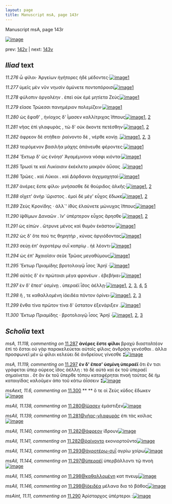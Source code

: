 ```yaml
---
layout: page
title: Manuscript msA, page 143r
---
```


Manuscript msA, page 143r

[![image](http://www.homermultitext.org/iipsrv?OBJ=IIP,1.0&FIF=/project/homer/pyramidal/deepzoom/hmt/vaimg/2017a/VA143RN_0315.tif&WID=100&CVT=JPEG)](http://www.homermultitext.org/ict2/?urn=urn:cite2:hmt:vaimg.2017a:VA143RN_0315)

prev:  [142v](../142v/) | next:  [143v](../143v/)

## *Iliad* text

*11.276* <a id="11.276"/> ὦ φίλοι· Ἀργείων ἡγήτορες ἠδὲ μέδοντες·[![image](http://www.homermultitext.org/iipsrv?OBJ=IIP,1.0&FIF=/project/homer/pyramidal/deepzoom/hmt/vaimg/2017a/VA143RN_0315.tif&RGN=0.167,0.2095,0.381,0.0368&WID=1000&CVT=JPEG)](http://www.homermultitext.org/ict2/?urn=urn:cite2:hmt:vaimg.2017a:VA143RN_0315@0.167,0.2095,0.381,0.0368)[1](#msA_11.164)

*11.277* <a id="11.277"/> ὑμεῖς μὲν νῦν νηυσὶν ἀμύνετε ποντοπόροισι[![image](http://www.homermultitext.org/iipsrv?OBJ=IIP,1.0&FIF=/project/homer/pyramidal/deepzoom/hmt/vaimg/2017a/VA143RN_0315.tif&RGN=0.17,0.2305,0.395,0.0353&WID=1000&CVT=JPEG)](http://www.homermultitext.org/ict2/?urn=urn:cite2:hmt:vaimg.2017a:VA143RN_0315@0.17,0.2305,0.395,0.0353)[1](#msA_11.164)

*11.278* <a id="11.278"/> φύλοπιν ἀργαλέην . ἐπεὶ οὐκ ἐμὲ μητίετα Ζεὺς[![image](http://www.homermultitext.org/iipsrv?OBJ=IIP,1.0&FIF=/project/homer/pyramidal/deepzoom/hmt/vaimg/2017a/VA143RN_0315.tif&RGN=0.165,0.2485,0.414,0.036&WID=1000&CVT=JPEG)](http://www.homermultitext.org/ict2/?urn=urn:cite2:hmt:vaimg.2017a:VA143RN_0315@0.165,0.2485,0.414,0.036)[1](#msA_11.164)

*11.279* <a id="11.279"/> εἴασε Τρώεσσι πανημέριον πολεμίζειν·[![image](http://www.homermultitext.org/iipsrv?OBJ=IIP,1.0&FIF=/project/homer/pyramidal/deepzoom/hmt/vaimg/2017a/VA143RN_0315.tif&RGN=0.166,0.2673,0.354,0.0353&WID=1000&CVT=JPEG)](http://www.homermultitext.org/ict2/?urn=urn:cite2:hmt:vaimg.2017a:VA143RN_0315@0.166,0.2673,0.354,0.0353)[1](#msA_11.164)

*11.280* <a id="11.280"/> ὡς ἔφαθ' , ἡνίοχος δ' ΐμασεν καλλίτριχας ἵ̈ππους[![image](http://www.homermultitext.org/iipsrv?OBJ=IIP,1.0&FIF=/project/homer/pyramidal/deepzoom/hmt/vaimg/2017a/VA143RN_0315.tif&RGN=0.166,0.286,0.439,0.0345&WID=1000&CVT=JPEG)](http://www.homermultitext.org/ict2/?urn=urn:cite2:hmt:vaimg.2017a:VA143RN_0315@0.166,0.286,0.439,0.0345)[1](#msAil_11.138), [2](#msA_11.164)

*11.281* <a id="11.281"/> νῆας ἐπὶ γλαφυρὰς , τὼ δ' οὐκ ἄκοντε πετέσθην·[![image](http://www.homermultitext.org/iipsrv?OBJ=IIP,1.0&FIF=/project/homer/pyramidal/deepzoom/hmt/vaimg/2017a/VA143RN_0315.tif&RGN=0.165,0.3041,0.429,0.036&WID=1000&CVT=JPEG)](http://www.homermultitext.org/ict2/?urn=urn:cite2:hmt:vaimg.2017a:VA143RN_0315@0.165,0.3041,0.429,0.036)[1](#msAim_11.26), [2](#msA_11.164)

*11.282* <a id="11.282"/> άφρεον δὲ στήθεα· ῥαίνοντο δὲ , νέρθε κονίῃ .[![image](http://www.homermultitext.org/iipsrv?OBJ=IIP,1.0&FIF=/project/homer/pyramidal/deepzoom/hmt/vaimg/2017a/VA143RN_0315.tif&RGN=0.164,0.3228,0.406,0.033&WID=1000&CVT=JPEG)](http://www.homermultitext.org/ict2/?urn=urn:cite2:hmt:vaimg.2017a:VA143RN_0315@0.164,0.3228,0.406,0.033)[1](#msAil_11.140), [2](#msAil_11.141), [3](#msA_11.164)

*11.283* <a id="11.283"/> τειρόμενον βασιλῆα μάχης ἀπάνευθε φέροντες·[![image](http://www.homermultitext.org/iipsrv?OBJ=IIP,1.0&FIF=/project/homer/pyramidal/deepzoom/hmt/vaimg/2017a/VA143RN_0315.tif&RGN=0.163,0.3476,0.428,0.0308&WID=1000&CVT=JPEG)](http://www.homermultitext.org/ict2/?urn=urn:cite2:hmt:vaimg.2017a:VA143RN_0315@0.163,0.3476,0.428,0.0308)[1](#msA_11.164)

*11.284* <a id="11.284"/> Ἕκτωρ δ' ὡς ἐνόησ' Ἀγαμέμνονα νόσφι κιόντα·[![image](http://www.homermultitext.org/iipsrv?OBJ=IIP,1.0&FIF=/project/homer/pyramidal/deepzoom/hmt/vaimg/2017a/VA143RN_0315.tif&RGN=0.165,0.3634,0.423,0.036&WID=1000&CVT=JPEG)](http://www.homermultitext.org/ict2/?urn=urn:cite2:hmt:vaimg.2017a:VA143RN_0315@0.165,0.3634,0.423,0.036)[1](#msA_11.164)

*11.285* <a id="11.285"/> Τρωσί τε καὶ Λυκίοισιν ἐκέκλετο μακρὸν ἀΰσας .[![image](http://www.homermultitext.org/iipsrv?OBJ=IIP,1.0&FIF=/project/homer/pyramidal/deepzoom/hmt/vaimg/2017a/VA143RN_0315.tif&RGN=0.159,0.3836,0.434,0.0338&WID=1000&CVT=JPEG)](http://www.homermultitext.org/ict2/?urn=urn:cite2:hmt:vaimg.2017a:VA143RN_0315@0.159,0.3836,0.434,0.0338)[1](#msA_11.164)

*11.286* <a id="11.286"/> Τρῶες . καὶ Λύκιοι . καὶ Δάρδανοι ἀγχιμαχηταὶ·[![image](http://www.homermultitext.org/iipsrv?OBJ=IIP,1.0&FIF=/project/homer/pyramidal/deepzoom/hmt/vaimg/2017a/VA143RN_0315.tif&RGN=0.156,0.4032,0.434,0.0345&WID=1000&CVT=JPEG)](http://www.homermultitext.org/ict2/?urn=urn:cite2:hmt:vaimg.2017a:VA143RN_0315@0.156,0.4032,0.434,0.0345)[1](#msA_11.164)

*11.287* <a id="11.287"/> ἀνέρες ἔστε φίλοι· μνήσασθε δὲ θούριδος ἀλκῆς·[![image](http://www.homermultitext.org/iipsrv?OBJ=IIP,1.0&FIF=/project/homer/pyramidal/deepzoom/hmt/vaimg/2017a/VA143RN_0315.tif&RGN=0.159,0.4204,0.437,0.033&WID=1000&CVT=JPEG)](http://www.homermultitext.org/ict2/?urn=urn:cite2:hmt:vaimg.2017a:VA143RN_0315@0.159,0.4204,0.437,0.033)[1](#msA_11.118), [2](#msA_11.164)

*11.288* <a id="11.288"/> οἴχετ' ἀνὴρ ῾ὤριστος . ἐμοὶ δὲ μέγ' εὖχος ἔδωκε[![image](http://www.homermultitext.org/iipsrv?OBJ=IIP,1.0&FIF=/project/homer/pyramidal/deepzoom/hmt/vaimg/2017a/VA143RN_0315.tif&RGN=0.156,0.4414,0.412,0.0323&WID=1000&CVT=JPEG)](http://www.homermultitext.org/ict2/?urn=urn:cite2:hmt:vaimg.2017a:VA143RN_0315@0.156,0.4414,0.412,0.0323)[1](#msAil_11.142), [2](#msA_11.164)

*11.289* <a id="11.289"/> Ζεὺς Κρονίδης · ἀλλ`' ἰ̈θὺς ἐλαύνετε μώνυχας ἵ̈ππους[![image](http://www.homermultitext.org/iipsrv?OBJ=IIP,1.0&FIF=/project/homer/pyramidal/deepzoom/hmt/vaimg/2017a/VA143RN_0315.tif&RGN=0.157,0.461,0.444,0.0345&WID=1000&CVT=JPEG)](http://www.homermultitext.org/ict2/?urn=urn:cite2:hmt:vaimg.2017a:VA143RN_0315@0.157,0.461,0.444,0.0345)[1](#msA_11.164)

*11.290* <a id="11.290"/> ἰ̈φθίμων Δαναῶν . ἵν' ὑπέρτερον εὖχος ἄρησθε·[![image](http://www.homermultitext.org/iipsrv?OBJ=IIP,1.0&FIF=/project/homer/pyramidal/deepzoom/hmt/vaimg/2017a/VA143RN_0315.tif&RGN=0.154,0.479,0.446,0.0383&WID=1000&CVT=JPEG)](http://www.homermultitext.org/ict2/?urn=urn:cite2:hmt:vaimg.2017a:VA143RN_0315@0.154,0.479,0.446,0.0383)[1](#msAint_11.11), [2](#msA_11.164)

*11.291* <a id="11.291"/> ὡς εἰπὼν . ὤτρυνε μένος καὶ θυμὸν ἑκάστου·[![image](http://www.homermultitext.org/iipsrv?OBJ=IIP,1.0&FIF=/project/homer/pyramidal/deepzoom/hmt/vaimg/2017a/VA143RN_0315.tif&RGN=0.154,0.497,0.412,0.0375&WID=1000&CVT=JPEG)](http://www.homermultitext.org/ict2/?urn=urn:cite2:hmt:vaimg.2017a:VA143RN_0315@0.154,0.497,0.412,0.0375)[1](#msA_11.164)

*11.292* <a id="11.292"/> ὡς δ' ὅτε πού τις θηρητὴρ , κύνας ἀργιόδοντας[![image](http://www.homermultitext.org/iipsrv?OBJ=IIP,1.0&FIF=/project/homer/pyramidal/deepzoom/hmt/vaimg/2017a/VA143RN_0315.tif&RGN=0.147,0.5188,0.435,0.0368&WID=1000&CVT=JPEG)](http://www.homermultitext.org/ict2/?urn=urn:cite2:hmt:vaimg.2017a:VA143RN_0315@0.147,0.5188,0.435,0.0368)[1](#msA_11.164)

*11.293* <a id="11.293"/> σεύῃ ἐπ' ἀγροτέρῳ συῒ καπρίῳ . ἠὲ λέοντι·[![image](http://www.homermultitext.org/iipsrv?OBJ=IIP,1.0&FIF=/project/homer/pyramidal/deepzoom/hmt/vaimg/2017a/VA143RN_0315.tif&RGN=0.151,0.5383,0.427,0.0338&WID=1000&CVT=JPEG)](http://www.homermultitext.org/ict2/?urn=urn:cite2:hmt:vaimg.2017a:VA143RN_0315@0.151,0.5383,0.427,0.0338)[1](#msA_11.164)

*11.294* <a id="11.294"/> ὡς ἐπ' Ἀχαιοῖσιν σεῦε Τρῶας μεγαθύμους[![image](http://www.homermultitext.org/iipsrv?OBJ=IIP,1.0&FIF=/project/homer/pyramidal/deepzoom/hmt/vaimg/2017a/VA143RN_0315.tif&RGN=0.153,0.5541,0.377,0.0345&WID=1000&CVT=JPEG)](http://www.homermultitext.org/ict2/?urn=urn:cite2:hmt:vaimg.2017a:VA143RN_0315@0.153,0.5541,0.377,0.0345)[1](#msA_11.164)

*11.295* <a id="11.295"/> Ἕκτωρ Πριαμίδης βροτολοιγῷ ἶσος Ἄρηϊ ·[![image](http://www.homermultitext.org/iipsrv?OBJ=IIP,1.0&FIF=/project/homer/pyramidal/deepzoom/hmt/vaimg/2017a/VA143RN_0315.tif&RGN=0.152,0.5736,0.418,0.042&WID=1000&CVT=JPEG)](http://www.homermultitext.org/ict2/?urn=urn:cite2:hmt:vaimg.2017a:VA143RN_0315@0.152,0.5736,0.418,0.042)[1](#msA_11.164)

*11.296* <a id="11.296"/> αὐτὸς δ' ἐν πρώτοισι μέγα φρονέων . ἐβεβήκει·[![image](http://www.homermultitext.org/iipsrv?OBJ=IIP,1.0&FIF=/project/homer/pyramidal/deepzoom/hmt/vaimg/2017a/VA143RN_0315.tif&RGN=0.152,0.5938,0.424,0.042&WID=1000&CVT=JPEG)](http://www.homermultitext.org/ict2/?urn=urn:cite2:hmt:vaimg.2017a:VA143RN_0315@0.152,0.5938,0.424,0.042)[1](#msA_11.164)

*11.297* <a id="11.297"/> ἐν δ' ἔπεσ' ὑσμίνῃ . ὑπεραέϊ ἶ̈σος ἀέλλῃ·[![image](http://www.homermultitext.org/iipsrv?OBJ=IIP,1.0&FIF=/project/homer/pyramidal/deepzoom/hmt/vaimg/2017a/VA143RN_0315.tif&RGN=0.152,0.6134,0.381,0.0353&WID=1000&CVT=JPEG)](http://www.homermultitext.org/ict2/?urn=urn:cite2:hmt:vaimg.2017a:VA143RN_0315@0.152,0.6134,0.381,0.0353)[1](#msAil_11.144), [2](#msAim_11.27), [3](#msA_11.120), [4](#msA_11.164), [5](#msA_11.119)

*11.298* <a id="11.298"/> ἥ , τε καθαλλομένη ἰ̈οειδέα πόντον ὀρίνει·[![image](http://www.homermultitext.org/iipsrv?OBJ=IIP,1.0&FIF=/project/homer/pyramidal/deepzoom/hmt/vaimg/2017a/VA143RN_0315.tif&RGN=0.152,0.6329,0.39,0.0338&WID=1000&CVT=JPEG)](http://www.homermultitext.org/ict2/?urn=urn:cite2:hmt:vaimg.2017a:VA143RN_0315@0.152,0.6329,0.39,0.0338)[1](#msAil_11.146), [2](#msAil_11.145), [3](#msA_11.164)

*11.299* <a id="11.299"/> ἔνθα τίνα πρῶτον τίνα δ' ὕστατον ἐξενάριξεν .[![image](http://www.homermultitext.org/iipsrv?OBJ=IIP,1.0&FIF=/project/homer/pyramidal/deepzoom/hmt/vaimg/2017a/VA143RN_0315.tif&RGN=0.149,0.6502,0.42,0.0443&WID=1000&CVT=JPEG)](http://www.homermultitext.org/ict2/?urn=urn:cite2:hmt:vaimg.2017a:VA143RN_0315@0.149,0.6502,0.42,0.0443)[1](#msA_11.164)

*11.300* <a id="11.300"/> Ἕκτωρ Πριαμίδης · βροτολοιγῷ ἶσος Ἄρηϊ ·[![image](http://www.homermultitext.org/iipsrv?OBJ=IIP,1.0&FIF=/project/homer/pyramidal/deepzoom/hmt/vaimg/2017a/VA143RN_0315.tif&RGN=0.144,0.6712,0.408,0.0405&WID=1000&CVT=JPEG)](http://www.homermultitext.org/ict2/?urn=urn:cite2:hmt:vaimg.2017a:VA143RN_0315@0.144,0.6712,0.408,0.0405)[1](#msAint_11.12), [2](#msA_11.164), [3](#msAext_11.6)

## *Scholia* text

*msA, 11.118, commenting on* [11.287](#11.287)  <a id="msA_11.118"/> **ἀνέρες ἔστε φίλοι** βραχὺ διασταλτέον ἐπὶ τὸ ἔσται οὐ γὰρ παρακελεύεται αὐτοῖς φίλοις ἀνδράσι γενέσθαι . ἀλλα προσφωνεῖ μὲν ὧ φίλοι κελεύει δὲ ἀνδρείους γίνεσθε ⁑[![image](http://www.homermultitext.org/iipsrv?OBJ=IIP,1.0&FIF=/project/homer/pyramidal/deepzoom/hmt/vaimg/2017a/VA143RN_0315.tif&RGN=0.596,0.4344,0.17,0.0855&WID=1000&CVT=JPEG)](http://www.homermultitext.org/ict2/?urn=urn:cite2:hmt:vaimg.2017a:VA143RN_0315@0.596,0.4344,0.17,0.0855)

*msA, 11.119, commenting on* [11.297](#11.297)  <a id="msA_11.119"/> **ἐν δ' ἔπεσ' ὑσμίνη ὑπεραέϊ** ὅτι ἔν τισι γράφεται ὑπερ ούρεος ἶ̈σος ἀέλλη : τὸ δὲ αὐτὸ καὶ ἐκ τοῦ ὑπεραέϊ σημαίνεται . ὅτ ἂν ἐκ τοῦ ὕπερθε τόπου καταφέρηται πνοή ταύτας δὲ ἡμ καταιγίδας καλοῦμεν ἀπο τοῦ κάτω ἀΐσσειν ⁑[![image](http://www.homermultitext.org/iipsrv?OBJ=IIP,1.0&FIF=/project/homer/pyramidal/deepzoom/hmt/vaimg/2017a/VA143RN_0315.tif&RGN=0.581,0.5116,0.192,0.1058&WID=1000&CVT=JPEG)](http://www.homermultitext.org/ict2/?urn=urn:cite2:hmt:vaimg.2017a:VA143RN_0315@0.581,0.5116,0.192,0.1058)

*msAext, 11.6, commenting on* [11.300](#11.300)  <a id="msAext_11.6"/> **					 				** 					 ὅ τε οἱ Ζεὺς κῦδος 						ἔδωκεν 				[![image](http://www.homermultitext.org/iipsrv?OBJ=IIP,1.0&FIF=/project/homer/pyramidal/deepzoom/hmt/vaimg/2017a/VA143RN_0315.tif&RGN=0.794,0.6849,0.085,0.0398&WID=1000&CVT=JPEG)](http://www.homermultitext.org/ict2/?urn=urn:cite2:hmt:vaimg.2017a:VA143RN_0315@0.794,0.6849,0.085,0.0398)

*msAil, 11.138, commenting on* [11.280@ί̈μασεν](#11.280@ί̈μασεν)  <a id="msAil_11.138"/> ἐμάστιξεν[![image](http://www.homermultitext.org/iipsrv?OBJ=IIP,1.0&FIF=/project/homer/pyramidal/deepzoom/hmt/vaimg/2017a/VA143RN_0315.tif&RGN=0.39,0.2903,0.054,0.0143&WID=1000&CVT=JPEG)](http://www.homermultitext.org/ict2/?urn=urn:cite2:hmt:vaimg.2017a:VA143RN_0315@0.39,0.2903,0.054,0.0143)

*msAil, 11.139, commenting on* [11.281@νῆας-γλαφυρὰς](#11.281@νῆας-γλαφυρὰς)  <a id="msAil_11.139"/> ἐπι τὰς κοίλας[![image](http://www.homermultitext.org/iipsrv?OBJ=IIP,1.0&FIF=/project/homer/pyramidal/deepzoom/hmt/vaimg/2017a/VA143RN_0315.tif&RGN=0.264,0.3016,0.056,0.0158&WID=1000&CVT=JPEG)](http://www.homermultitext.org/ict2/?urn=urn:cite2:hmt:vaimg.2017a:VA143RN_0315@0.264,0.3016,0.056,0.0158)

*msAil, 11.140, commenting on* [11.282@άφρεον](#11.282@άφρεον)  <a id="msAil_11.140"/> ί̈δρουν[![image](http://www.homermultitext.org/iipsrv?OBJ=IIP,1.0&FIF=/project/homer/pyramidal/deepzoom/hmt/vaimg/2017a/VA143RN_0315.tif&RGN=0.195,0.3211,0.039,0.0113&WID=1000&CVT=JPEG)](http://www.homermultitext.org/ict2/?urn=urn:cite2:hmt:vaimg.2017a:VA143RN_0315@0.195,0.3211,0.039,0.0113)

*msAil, 11.141, commenting on* [11.282@ῥαίνοντο](#11.282@ῥαίνοντο)  <a id="msAil_11.141"/> εκονιορτοῦντο[![image](http://www.homermultitext.org/iipsrv?OBJ=IIP,1.0&FIF=/project/homer/pyramidal/deepzoom/hmt/vaimg/2017a/VA143RN_0315.tif&RGN=0.376,0.3263,0.072,0.0135&WID=1000&CVT=JPEG)](http://www.homermultitext.org/ict2/?urn=urn:cite2:hmt:vaimg.2017a:VA143RN_0315@0.376,0.3263,0.072,0.0135)

*msAil, 11.143, commenting on* [11.293@ἀγροτέρῳ-συῒ](#11.293@ἀγροτέρῳ-συῒ)  <a id="msAil_11.143"/> αγρίω χοίρω[![image](http://www.homermultitext.org/iipsrv?OBJ=IIP,1.0&FIF=/project/homer/pyramidal/deepzoom/hmt/vaimg/2017a/VA143RN_0315.tif&RGN=0.271,0.5364,0.049,0.0135&WID=1000&CVT=JPEG)](http://www.homermultitext.org/ict2/?urn=urn:cite2:hmt:vaimg.2017a:VA143RN_0315@0.271,0.5364,0.049,0.0135)

*msAil, 11.144, commenting on* [11.297@ὑπεραέϊ](#11.297@ὑπεραέϊ)  <a id="msAil_11.144"/> ὑπερβάλλοντι τῷ πνοὴ[![image](http://www.homermultitext.org/iipsrv?OBJ=IIP,1.0&FIF=/project/homer/pyramidal/deepzoom/hmt/vaimg/2017a/VA143RN_0315.tif&RGN=0.355,0.6174,0.103,0.0173&WID=1000&CVT=JPEG)](http://www.homermultitext.org/ict2/?urn=urn:cite2:hmt:vaimg.2017a:VA143RN_0315@0.355,0.6174,0.103,0.0173)

*msAil, 11.145, commenting on* [11.298@καθαλλομένη](#11.298@καθαλλομένη)  <a id="msAil_11.145"/> κατ πνευμ[![image](http://www.homermultitext.org/iipsrv?OBJ=IIP,1.0&FIF=/project/homer/pyramidal/deepzoom/hmt/vaimg/2017a/VA143RN_0315.tif&RGN=0.258,0.6309,0.067,0.0188&WID=1000&CVT=JPEG)](http://www.homermultitext.org/ict2/?urn=urn:cite2:hmt:vaimg.2017a:VA143RN_0315@0.258,0.6309,0.067,0.0188)

*msAil, 11.146, commenting on* [11.298@ἰ̈οειδέα](#11.298@ἰ̈οειδέα)  <a id="msAil_11.146"/> μέλανα δια τὸ βάθος[![image](http://www.homermultitext.org/iipsrv?OBJ=IIP,1.0&FIF=/project/homer/pyramidal/deepzoom/hmt/vaimg/2017a/VA143RN_0315.tif&RGN=0.343,0.6369,0.104,0.015&WID=1000&CVT=JPEG)](http://www.homermultitext.org/ict2/?urn=urn:cite2:hmt:vaimg.2017a:VA143RN_0315@0.343,0.6369,0.104,0.015)

*msAint, 11.11, commenting on* [11.290](#11.290)  <a id="msAint_11.11"/> Ἀρίσταρχος ὑπέρτεροι :[![image](http://www.homermultitext.org/iipsrv?OBJ=IIP,1.0&FIF=/project/homer/pyramidal/deepzoom/hmt/vaimg/2017a/VA143RN_0315.tif&RGN=0.091,0.4771,0.057,0.0338&WID=1000&CVT=JPEG)](http://www.homermultitext.org/ict2/?urn=urn:cite2:hmt:vaimg.2017a:VA143RN_0315@0.091,0.4771,0.057,0.0338)